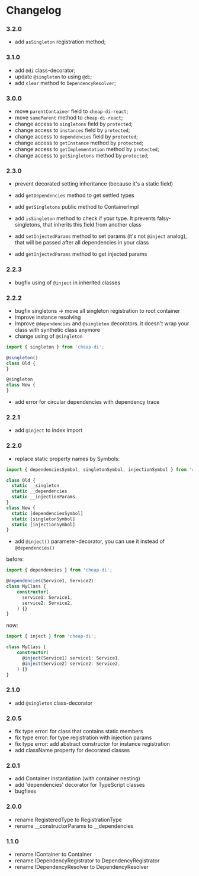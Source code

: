 # Changelog

### 3.2.0

* add `asSingleton` registration method;

### 3.1.0

* add `@di` class-decorator;
* update `@singleton` to using `@di`;
* add `clear` method to `DependencyResolver`;

### 3.0.0

* move `parentContainer` field to `cheap-di-react`;
* move `sameParent` method to `cheap-di-react`;
* change access to `singletons` field by `protected`;
* change access to `instances` field by `protected`;
* change access to `dependencies` field by `protected`;
* change access to `getInstance` method by `protected`;
* change access to `getImplementation` method by `protected`;
* change access to `getSingletons` method by `protected`;

### 2.3.0

* prevent decorated setting inheritance (because it's a static field)
* add `getDependencies` method to get settled types


* add `getSingletons` public method to ContainerImpl
* add `isSingleton` method to check if your type. It prevents falsy-singletons, that inherits this field from another class

 
* add `setInjectedParams` method to set params (it's not `@inject` analog), that will be passed after all dependencies in your class
* add `getInjectedParams` method to get injected params

### 2.2.3

* bugfix using of `@inject` in inherited classes

### 2.2.2

* bugfix singletons -> move all singleton registration to root container
* improve instance resolving
* improve `@dependencies` and `@singleton` decorators. it doesn't wrap your class with synthetic class anymore
* change using of `@singleton`
```ts
import { singleton } from 'cheap-di';

@singleton()
class Old {
}

@singleton
class New {
}
```
* add error for circular dependencies with dependency trace

### 2.2.1

* add `@inject` to index import

### 2.2.0

* replace static property names by Symbols:
```ts
import { dependenciesSymbol, singletonSymbol, injectionSymbol } from 'cheap-di';

class Old {
  static __singleton
  static __dependencies
  static __injectionParams
}
class New {
  static [dependenciesSymbol]
  static [singletonSymbol]
  static [injectionSymbol]
}
```

* add `@inject()` parameter-decorator, you can use it instead of `@dependencies()`

before:
```ts
import { dependencies } from 'cheap-di';

@dependencies(Service1, Service2)
class MyClass {
    constructor(
      service1: Service1,
      service2: Service2,
    ) {}
}
```
now:
```ts
import { inject } from 'cheap-di';

class MyClass {
    constructor(
      @inject(Service1) service1: Service1,
      @inject(Service2) service2: Service2,
    ) {}
}
```

### 2.1.0

* add `@singleton` class-decorator

### 2.0.5

* fix type error: for class that contains static members
* fix type error: for type registration with injection params
* fix type error: add abstract constructor for instance registration
* add className property for decorated classes

### 2.0.1

* add Container instantiation (with container nesting)
* add 'dependencies' decorator for TypeScript classes
* bugfixes

### 2.0.0

* rename RegisteredType to RegistrationType
* rename __constructorParams to __dependencies

### 1.1.0

* rename IContainer to Container
* rename IDependencyRegistrator to DependencyRegistrator
* rename IDependencyResolver to DependencyResolver
